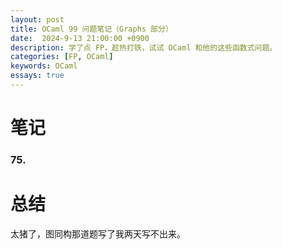 ```yaml
---
layout: post
title: OCaml 99 问题笔记（Graphs 部分）
date:  2024-9-13 21:00:00 +0900
description: 学了点 FP，趁热打铁，试试 OCaml 和他的这些函数式问题。
categories: [FP, OCaml]
keywords: OCaml
essays: true   
---
```


# 笔记

### 75.  

# 总结

太猪了，图同构那道题写了我两天写不出来。	
